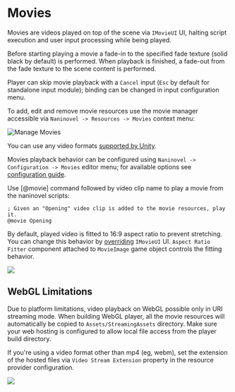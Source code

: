# Movies

Movies are videos played on top of the scene via `IMovieUI` UI, halting script execution and user input processing while being played.

Before starting playing a movie a fade-in to the specified fade texture (solid black by default) is performed. When playback is finished, a fade-out from the fade texture to the scene content is performed.

Player can skip movie playback with a `Cancel` input (`Esc` by default for standalone input module); binding can be changed in input configuration menu.

To add, edit and remove movie resources use the movie manager accessible via `Naninovel -> Resources -> Movies` context menu:

![Manage Movies](https://i.gyazo.com/aace59f30f42245fc3ba714d10815d46.png)

You can use any video formats [supported by Unity](https://docs.unity3d.com/Manual/VideoSources-FileCompatibility).

Movies playback behavior can be configured using `Naninovel -> Configuration -> Movies` editor menu; for available options see [configuration guide](/ko/guide/configuration#movies).

Use [@movie] command followed by video clip name to play a movie from the naninovel scripts:

```nani
; Given an "Opening" video clip is added to the movie resources, play it.
@movie Opening
```

By default, played video is fitted to 16:9 aspect ratio to prevent stretching. You can change this behavior by [overriding](/ko/guide/user-interface.html#ui-customization) `IMovieUI` UI. `Aspect Ratio Fitter` component attached to `MovieImage` game object controls the fitting behavior.

![](https://i.gyazo.com/38e8b1fc220d5fedd50f62ab855b2e92.png)

## WebGL Limitations

Due to platform limitations, video playback on WebGL possible only in URI streaming mode. When building WebGL player, all the movie resources will automatically be copied to `Assets/StreamingAssets` directory. Make sure your web hosting is configured to allow local file access from the player build directory.

If you're using a video format other than mp4 (eg, webm), set the extension of the hosted files via `Video Stream Extension` property in the resource provider configuration.

![](https://i.gyazo.com/b3eb1ab2af513e6a131347d6e5e455e5.png)
